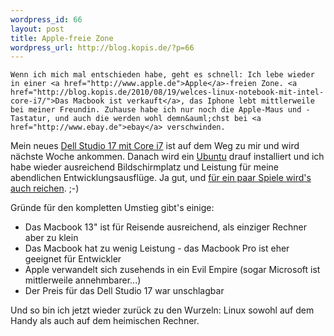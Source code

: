 ```yaml
--- 
wordpress_id: 66
layout: post
title: Apple-freie Zone
wordpress_url: http://blog.kopis.de/?p=66
---
```


    Wenn ich mich mal entschieden habe, geht es schnell: Ich lebe wieder in einer <a href="http://www.apple.de">Apple</a>-freien Zone. <a href="http://blog.kopis.de/2010/08/19/welces-linux-notebook-mit-intel-core-i7/">Das Macbook ist verkauft</a>, das Iphone lebt mittlerweile bei meiner Freundin. Zuhause habe ich nur noch die Apple-Maus und -Tastatur, und auch die werden wohl demn&auml;chst bei <a href="http://www.ebay.de">ebay</a> verschwinden.

Mein neues <a href="http://www1.euro.dell.com/de/de/heimburo/Notebooks/studio-1747/pd.aspx?refid=studio-1747&amp;cs=dedhs1&amp;s=dhs">Dell Studio 17 mit Core i7</a> ist auf dem Weg zu mir und wird n&auml;chste Woche ankommen. Danach wird ein <a href="http://www.ubuntu.com/">Ubuntu</a> drauf installiert und ich habe wieder ausreichend Bildschirmplatz und Leistung f&uuml;r meine abendlichen Entwicklungsausfl&uuml;ge. Ja gut, und <a href="http://www.lotro.com/news/709-announcing-the-lord-of-the-rings-onlines-move-to-free-to-play-">f&uuml;r ein paar Spiele wird's auch reichen</a>. ;-)

Gr&uuml;nde f&uuml;r den kompletten Umstieg gibt's einige:
<ul>
	<li>Das Macbook 13" ist f&uuml;r Reisende ausreichend, als einziger Rechner aber zu klein</li>
	<li>Das Macbook hat zu wenig Leistung - das Macbook Pro ist eher geeignet f&uuml;r Entwickler</li>
	<li>Apple verwandelt sich zusehends in ein Evil Empire (sogar Microsoft ist mittlerweile annehmbarer...)</li>
	<li>Der Preis f&uuml;r das Dell Studio 17 war unschlagbar</li>
</ul>
Und so bin ich jetzt wieder zur&uuml;ck zu den Wurzeln: Linux sowohl auf dem Handy als auch auf dem heimischen Rechner.
  
